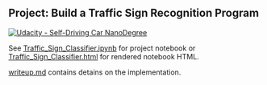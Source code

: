 ## Project: Build a Traffic Sign Recognition Program
[![Udacity - Self-Driving Car NanoDegree](https://s3.amazonaws.com/udacity-sdc/github/shield-carnd.svg)](http://www.udacity.com/drive)

See [Traffic_Sign_Classifier.ipynb](Traffic_Sign_Classifier.ipynb) for project notebook or [Traffic_Sign_Classifier.html](Traffic_Sign_Classifier.html) for rendered notebook HTML.

[writeup.md](writeup.md) contains detains on the implementation.
